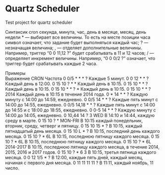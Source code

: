 # Quartz Scheduler
Test project for quartz scheduler

Синтаксик cron
секунда, минута, час, день в месяце, месяц, день недели
      * — выбирает все величины. То есть на месте позиции часа символ  означает, что задание будет выполняться каждый час;
      ? — незначащая величина;
      , — отделяет дополнительные величины. Например, триггер “0 0 11,12    ?” будет срабатывать в 11 и 12 часов;
      / — определяет инкремент величины. Например, “0 0 0/2    ?” означает, что триггер будет срабатывать каждые 2 часа.
	  
Примеры	  
Выражение CRON  			Частота
0 0/5 * * * ?   			Каждые 5 минут.
0 0 12 * * ?				Каждый день в 12:00.
0 15 10 ? * *				Каждый день в 10:15.
0 15 10 * * ?				Каждый день в 10:15.
0 15 10 * * ? *				Каждый день в 10:15.
0 15 10 * * ? 2014			Каждый день в 10:15 в течение 2014 года.
0 * 14 * * ?				Каждую минуту с 14:00 до 14:59, ежедневно.
0 0/5 14 * * ?				Каждые пять минут с 14:00 до 14:55, ежедневно.
0 0/5 14,18 * * ?			Каждые пять минут с 14:00 до 14:55 и с 18:00 до 18:55, ежедневно.
0 0-5 14 * * ?				Каждую минуту с 14:00 до 14:05, ежедневно.
0 10,44 14 ? 3 WED			В 14:10 и 14:44, каждую среду в марте.
0 15 10 ? * MON-FRI			В 10:15 каждый понедельник, вторник, среду, четверг и пятницу.
0 15 10 15 * ?				В 10:15, каждый пятнадцатый день месяца.
0 15 10 L * ?				В 10:15, последний день каждого месяца.
0 15 10 ? * 6L				В 10:15, последнюю пятницу каждого месяца.
0 15 10 ? * 6L				В 10:15, последнюю пятницу каждого месяца.
0 15 10 ? * 6L 2014-2017	В 10:15, последнюю пятницу каждого месяца, в течение 2014, 2015, 2016 и 2017 годов.
0 15 10 ? * 6 3				В 10:15, третья пятница каждого месяца.
0 0 12 1/5 * ?				В 12:00, каждые пять дней, каждый месяц, начиная с первого дня месяца.
0 11 11 11 11 ?				В 11:11, каждый ноябрь, 11 число.
